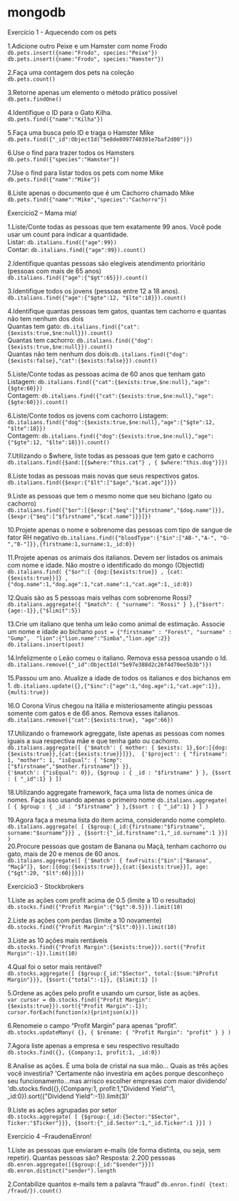 # mongodb
Exercício 1 - Aquecendo com os pets  

1.Adicione outro Peixe e um Hamster com nome Frodo       
`db.pets.insert({name:"Frodo", species:"Peixe"})`  
`db.pets.insert({name:"Frodo", species:"Hamster"})`  

2.Faça uma contagem dos pets na coleção  
`db.pets.count()`   

3.Retorne apenas um elemento o método prático possível  
`db.pets.findOne()`  

4.Identifique o ID para o Gato Kilha.  
`db.pets.find({"name":"Kilha"})`  

5.Faça uma busca pelo ID e traga o Hamster Mike  
`db.pets.find({"_id":ObjectId("5e8de8097740391e7baf2d00")})`  

6.Use o find para trazer todos os Hamsters  
`db.pets.find({"species":"Hamster"})`  

7.Use o find para listar todos os pets com nome Mike  
`db.pets.find({"name":"Mike"})`   

8.Liste apenas o documento que é um Cachorro chamado Mike  
`db.pets.find({"name":"Mike","species":"Cachorro"})`  

Exercício2 – Mama mia!  

1.Liste/Conte todas as pessoas que tem exatamente 99 anos. Você pode usar um count para indicar a quantidade.  
Listar: `db.italians.find({"age":99})`  
Contar: `db.italians.find({"age":99}).count()`  
  
2.Identifique quantas pessoas são elegíveis atendimento prioritário (pessoas com mais de 65 anos)  
`db.italians.find({"age":{"$gt":65}}).count()`  
  
3.Identifique todos os jovens (pessoas entre 12 a 18 anos).  
`db.italians.find({"age":{"$gte":12, "$lte":18}}).count()`  
  
4.Identifique quantas pessoas tem gatos, quantas tem cachorro e quantas não tem nenhum dos dois   
Quantas tem gato: `db.italians.find({"cat":{$exists:true,$ne:null}}).count()`  
Quantas tem cachorro: `db.italians.find({"dog":{$exists:true,$ne:null}}).count()`  
Quantas não tem nenhum dos dois:`db.italians.find({"dog":{$exists:false},"cat":{$exists:false}}).count()`  

5.Liste/Conte todas as pessoas acima de 60 anos que tenham gato  
Listagem: `db.italians.find({"cat":{$exists:true,$ne:null},"age":{$gte:60}})`  
Contagem: `db.italians.find({"cat":{$exists:true,$ne:null},"age":{$gte:60}}).count()`  

6.Liste/Conte todos os jovens com cachorro 
Listagem: `db.italians.find({"dog":{$exists:true,$ne:null},"age":{"$gte":12, "$lte":18}})`  
Contagem: `db.italians.find({"dog":{$exists:true,$ne:null},"age":{"$gte":12, "$lte":18}}).count()`  

7.Utilizando o $where, liste todas as pessoas que tem gato e cachorro  
`db.italians.find({$and:[{$where:"this.cat"} , { $where:"this.dog"}]})`  

8.Liste todas as pessoas mais novas que seus respectivos gatos. 
`db.italians.find({$expr:{"$lt":["$age","$cat.age"]}})`  

9.Liste as pessoas que tem o mesmo nome que seu bichano (gato ou cachorro)  
`db.italians.find({"$or":[{$expr:{"$eq":["$firstname","$dog.name"]}},{$expr:{"$eq":["$firstname","$cat.name"]}}]})`  

10.Projete apenas o nome e sobrenome das pessoas com tipo de sangue de fator RH negativo 
`db.italians.find({"bloodType":{"$in":["AB-","A-", "O-","B-"]}},{firstname:1,surname:1,_id:0})`  

11.Projete apenas os animais dos italianos. Devem ser listados os animais com nome e idade. Não mostre o identificado do mongo  (ObjectId)  
`db.italians.find( {"$or":[ {dog:{$exists:true}} , {cat:{$exists:true}}]} ,{"dog.name":1,"dog.age":1,"cat.name":1,"cat.age":1,_id:0})`  

12.Quais são as 5 pessoas mais velhas com sobrenome Rossi?  
`db.italians.aggregate({ "$match": { "surname": "Rossi" } },{"$sort":{age:-1}},{"$limit":5})`

13.Crie um italiano que tenha um leão como animal de estimação. Associe um nome e idade ao bichano 
`post = {"firstname" : "Forest", "surname" : "Gump",  "lion":{"lion.name":"Simba","lion.age":2}}`   
`db.italians.insert(post)`  

14.Infelizmente o Leão comeu o italiano. Remova essa pessoa usando o Id.  
`db.italians.remove({"_id":ObjectId("5e97e388d2c26f4d70ee5b3b")})`

15.Passou um ano. Atualize a idade de todos os italianos e dos bichanos em 1. 
`db.italians.update({},{"$inc":{"age":1,"dog.age":1,"cat.age":1}},{multi:true})`

16.O Corona Vírus chegou na Itália e misteriosamente atingiu pessoas somente com gatos e de 66 anos. Remova esses italianos.  
`db.italians.remove({"cat":{$exists:true}, "age":66})`  

17.Utilizando o framework agreggate, liste apenas as pessoas com nomes iguais a sua respectiva mãe e que tenha gato ou cachorro.  
`db.italians.aggregate([ {'$match': { mother: { $exists: 1},$or:[{dog:{$exists:true}},{cat:{$exists:true}}]}}, 
                         {'$project': { "firstname": 1, "mother": 1, "isEqual": { "$cmp": ["$firstname","$mother.firstname"]} }},                                {'$match': {"isEqual": 0}},
                         {$group : { _id : "$firstname" } },
                         {$sort : { "_id":1} }
                       ])` 

18.Utilizando aggregate framework, faça uma lista de nomes única de nomes. Faça isso usando apenas o primeiro nome 
`db.italians.aggregate( [ { $group : { _id : "$firstname" } },{$sort : { "_id":1} } ] )`  

19.Agora faça a mesma lista do item acima, considerando nome completo.  
`db.italians.aggregate( [ {$group:{_id:{firstname:"$firstname", surname:"$surname"}}} , {$sort:{"_id.firstname":1,"_id.surname":1 }}] )`    
20.Procure pessoas que gostam de Banana ou Maçã, tenham cachorro ou gato, mais de 20 e menos de 60 anos.  
`db.italians.aggregate([ {'$match': { favFruits:{"$in":["Banana", "Maçã"]},
                                      $or:[{dog:{$exists:true}},{cat:{$exists:true}}],
                                      age:{"$gt":20, "$lt":60}}}])`   
                                      
Exercício3 - Stockbrokers  

1.Liste as ações com profit acima de 0.5 (limite a 10 o resultado)  
`db.stocks.find({"Profit Margin":{"$gt":0.5}}).limit(10)`  
 
2.Liste as ações com perdas (limite a 10 novamente)   
`db.stocks.find({"Profit Margin":{"$lt":0}}).limit(10)`  

3.Liste as 10 ações mais rentáveis    
`db.stocks.find({"Profit Margin":{$exists:true}}).sort({"Profit Margin":-1}).limit(10)`    

4.Qual foi o setor mais rentável?  
`db.stocks.aggregate([
                        {$group:{_id:"$Sector", total:{$sum:"$Profit Margin"}}},
                        {$sort:{"total":-1}},
                        {$limit:1}
                      ])`  
                               
5.Ordene as ações pelo profit e usando um cursor, liste as ações.  
`var cursor = db.stocks.find({"Profit Margin":{$exists:true}}).sort({"Profit Margin":-1});
cursor.forEach(function(x){printjson(x)})`  

6.Renomeie o campo “Profit Margin” para apenas “profit”. 
`db.stocks.updateMany( {}, { $rename: { "Profit Margin": "profit" } } )`  

7.Agora liste apenas a empresa e seu respectivo resultado   
`db.stocks.find({}, {Company:1, profit:1, _id:0})`  

8.Analise as ações. É uma bola de cristal na sua mão... Quais as três ações você investiria? 
'Certamente não investiria em ações porque desconheço seu funcionamento...mas arrisco escolher empresas com maior dividendo'  
'db.stocks.find({},{Company:1, profit:1,"Dividend Yield":1, _id:0}).sort({"Dividend Yield":-1}).limit(3)'     

9.Liste as ações agrupadas por setor  
`db.stocks.aggregate( [ {$group:{_id:{Sector:"$Sector", Ticker:"$Ticker"}}}, {$sort:{"_id.Sector":1,"_id.Ticker":1 }}] )`   

Exercício 4 –FraudenaEnron!  

1.Liste as pessoas que enviaram e-mails (de forma distinta, ou seja, sem repetir). Quantas pessoas são? 
Resposta: 2.200 pessoas 
`db.enron.aggregate([{$group:{_id:"$sender"}}])`
`db.enron.distinct("sender").length`

2.Contabilize quantos e-mails tem a palavra “fraud” 
`db.enron.find( {text: /fraud/}).count()`
